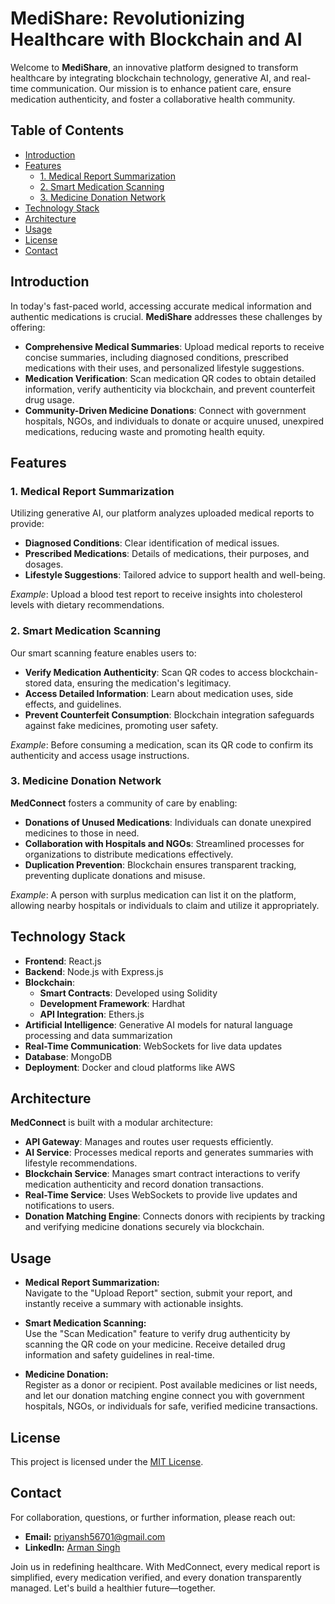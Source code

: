 # MediShare: Revolutionizing Healthcare with Blockchain and AI

Welcome to **MediShare**, an innovative platform designed to transform healthcare by integrating blockchain technology, generative AI, and real-time communication. Our mission is to enhance patient care, ensure medication authenticity, and foster a collaborative health community.

## Table of Contents

- [Introduction](#introduction)
- [Features](#features)
  - [1. Medical Report Summarization](#1-medical-report-summarization)
  - [2. Smart Medication Scanning](#2-smart-medication-scanning)
  - [3. Medicine Donation Network](#3-medicine-donation-network)
- [Technology Stack](#technology-stack)
- [Architecture](#architecture)
- [Usage](#usage)
- [License](#license)
- [Contact](#contact)

## Introduction

In today's fast-paced world, accessing accurate medical information and authentic medications is crucial. **MediShare** addresses these challenges by offering:

- **Comprehensive Medical Summaries**: Upload medical reports to receive concise summaries, including diagnosed conditions, prescribed medications with their uses, and personalized lifestyle suggestions.
- **Medication Verification**: Scan medication QR codes to obtain detailed information, verify authenticity via blockchain, and prevent counterfeit drug usage.
- **Community-Driven Medicine Donations**: Connect with government hospitals, NGOs, and individuals to donate or acquire unused, unexpired medications, reducing waste and promoting health equity.

## Features

### 1. Medical Report Summarization

Utilizing generative AI, our platform analyzes uploaded medical reports to provide:

- **Diagnosed Conditions**: Clear identification of medical issues.
- **Prescribed Medications**: Details of medications, their purposes, and dosages.
- **Lifestyle Suggestions**: Tailored advice to support health and well-being.

*Example*: Upload a blood test report to receive insights into cholesterol levels with dietary recommendations.

### 2. Smart Medication Scanning

Our smart scanning feature enables users to:

- **Verify Medication Authenticity**: Scan QR codes to access blockchain-stored data, ensuring the medication's legitimacy.
- **Access Detailed Information**: Learn about medication uses, side effects, and guidelines.
- **Prevent Counterfeit Consumption**: Blockchain integration safeguards against fake medicines, promoting user safety.

*Example*: Before consuming a medication, scan its QR code to confirm its authenticity and access usage instructions.

### 3. Medicine Donation Network

**MedConnect** fosters a community of care by enabling:

- **Donations of Unused Medications**: Individuals can donate unexpired medicines to those in need.
- **Collaboration with Hospitals and NGOs**: Streamlined processes for organizations to distribute medications effectively.
- **Duplication Prevention**: Blockchain ensures transparent tracking, preventing duplicate donations and misuse.

*Example*: A person with surplus medication can list it on the platform, allowing nearby hospitals or individuals to claim and utilize it appropriately.

## Technology Stack

- **Frontend**: React.js
- **Backend**: Node.js with Express.js
- **Blockchain**:
  - **Smart Contracts**: Developed using Solidity
  - **Development Framework**: Hardhat
  - **API Integration**: Ethers.js
- **Artificial Intelligence**: Generative AI models for natural language processing and data summarization
- **Real-Time Communication**: WebSockets for live data updates
- **Database**: MongoDB
- **Deployment**: Docker and cloud platforms like AWS

## Architecture

**MedConnect** is built with a modular architecture:

- **API Gateway**: Manages and routes user requests efficiently.
- **AI Service**: Processes medical reports and generates summaries with lifestyle recommendations.
- **Blockchain Service**: Manages smart contract interactions to verify medication authenticity and record donation transactions.
- **Real-Time Service**: Uses WebSockets to provide live updates and notifications to users.
- **Donation Matching Engine**: Connects donors with recipients by tracking and verifying medicine donations securely via blockchain.


## Usage

- **Medical Report Summarization:**  
  Navigate to the "Upload Report" section, submit your report, and instantly receive a summary with actionable insights.

- **Smart Medication Scanning:**  
  Use the "Scan Medication" feature to verify drug authenticity by scanning the QR code on your medicine. Receive detailed drug information and safety guidelines in real-time.

- **Medicine Donation:**  
  Register as a donor or recipient. Post available medicines or list needs, and let our donation matching engine connect you with government hospitals, NGOs, or individuals for safe, verified medicine transactions.


## License

This project is licensed under the [MIT License](LICENSE).

## Contact

For collaboration, questions, or further information, please reach out:

- **Email:** priyansh56701@gmail.com
- **LinkedIn:** [Arman Singh](https://www.linkedin.com/in/arman-singh-9bb83628a/)

Join us in redefining healthcare. With MedConnect, every medical report is simplified, every medication verified, and every donation transparently managed. Let's build a healthier future—together.
``` 
